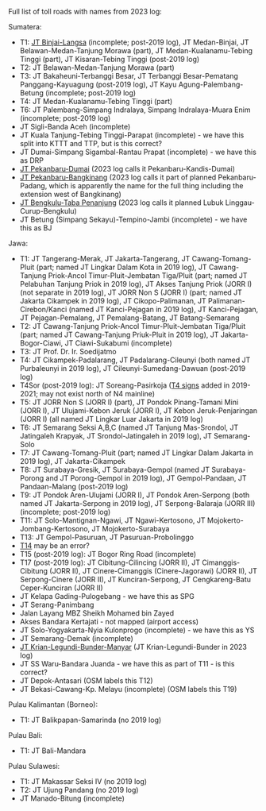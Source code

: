 Full list of toll roads with names from 2023 log:

Sumatera:
* T1: [JT Binjai-Langsa](https://www.google.com/maps/@3.6489981,98.5431146,3a,15y,232.07h,91.37t/data=!3m7!1e1!3m5!1sQ7mQmft9zB5vG6-WC4CX-A!2e0!6shttps:%2F%2Fstreetviewpixels-pa.googleapis.com%2Fv1%2Fthumbnail%3Fcb_client%3Dmaps_sv.tactile%26w%3D900%26h%3D600%26pitch%3D-1.3724600307295418%26panoid%3DQ7mQmft9zB5vG6-WC4CX-A%26yaw%3D232.0656001163401!7i16384!8i8192?entry=ttu&g_ep=EgoyMDI1MDEyOS4xIKXMDSoASAFQAw%3D%3D) (incomplete; post-2019 log), JT Medan-Binjai, JT Belawan-Medan-Tanjung Morawa (part), JT Medan-Kualanamu-Tebing Tinggi (part), JT Kisaran-Tebing Tinggi (post-2019 log)
* T2: JT Belawan-Medan-Tanjung Morawa (part)
* T3: JT Bakaheuni-Terbanggi Besar, JT Terbanggi Besar-Pematang Panggang-Kayuagung (post-2019 log), JT Kayu Agung-Palembang-Betung (incomplete; post-2019 log)
* T4: JT Medan-Kualanamu-Tebing Tinggi (part)
* T6: JT Palembang-Simpang Indralaya, Simpang Indralaya-Muara Enim (incomplete; post-2019 log)
* JT Sigli-Banda Aceh (incomplete)
* JT Kuala Tanjung-Tebing Tinggi-Parapat (incomplete) - we have this split into KTTT and TTP, but is this correct?
* JT Dumai-Simpang Sigambal-Rantau Prapat (incomplete) - we have this as DRP
* [JT Pekanbaru-Dumai](https://www.google.com/maps/@0.6409324,101.4464036,3a,32.8y,348.43h,91.11t/data=!3m7!1e1!3m5!1sbq26OZUQQYx55xDNUejWZA!2e0!6shttps:%2F%2Fstreetviewpixels-pa.googleapis.com%2Fv1%2Fthumbnail%3Fcb_client%3Dmaps_sv.tactile%26w%3D900%26h%3D600%26pitch%3D-1.1146331472707516%26panoid%3Dbq26OZUQQYx55xDNUejWZA%26yaw%3D348.42788222231343!7i16384!8i8192?entry=ttu&g_ep=EgoyMDI1MDEyOS4xIKXMDSoASAFQAw%3D%3D) (2023 log calls it Pekanbaru-Kandis-Dumai)
* [JT Pekanbaru-Bangkinang](https://www.google.com/maps/@0.4045661,101.2605886,3a,28.6y,287.23h,91.24t/data=!3m7!1e1!3m5!1snssSyQlMBgKfraOMtITfnQ!2e0!6shttps:%2F%2Fstreetviewpixels-pa.googleapis.com%2Fv1%2Fthumbnail%3Fcb_client%3Dmaps_sv.tactile%26w%3D900%26h%3D600%26pitch%3D-1.235058758444893%26panoid%3DnssSyQlMBgKfraOMtITfnQ%26yaw%3D287.22642464915936!7i16384!8i8192?entry=ttu&g_ep=EgoyMDI1MDEyOS4xIKXMDSoASAFQAw%3D%3D) (2023 log calls it part of planned Pekanbaru-Padang, which is apparently the name for the full thing including the extension west of Bangkinang)
* [JT Bengkulu-Taba Penanjung](https://www.google.com/maps/@-3.8583363,102.3600525,3a,15.2y,48.29h,92.47t/data=!3m7!1e1!3m5!1smMG1Cph8ruBwq35MHOQgEw!2e0!6shttps:%2F%2Fstreetviewpixels-pa.googleapis.com%2Fv1%2Fthumbnail%3Fcb_client%3Dmaps_sv.tactile%26w%3D900%26h%3D600%26pitch%3D-2.471144735474468%26panoid%3DmMG1Cph8ruBwq35MHOQgEw%26yaw%3D48.29098813429377!7i16384!8i8192?entry=ttu&g_ep=EgoyMDI1MDEyOS4xIKXMDSoASAFQAw%3D%3D) (2023 log calls it planned Lubuk Linggau-Curup-Bengkulu)
* JT Betung (Simpang Sekayu)-Tempino-Jambi (incomplete) - we have this as BJ

Jawa:
* T1: JT Tangerang-Merak, JT Jakarta-Tangerang, JT Cawang-Tomang-Pluit (part; named JT Lingkar Dalam Kota in 2019 log), JT Cawang-Tanjung Priok-Ancol Timur-Pluit-Jembatan Tiga/Pluit (part; named JT Pelabuhan Tanjung Priok in 2019 log), JT Akses Tanjung Priok (JORR I) (not separate in 2019 log), JT JORR Non S (JORR I) (part; named JT Jakarta Cikampek in 2019 log), JT Cikopo-Palimanan, JT Palimanan-Cirebon/Kanci (named JT Kanci-Pejagan in 2019 log), JT Kanci-Pejagan, JT Pejagan-Pemalang, JT Pemalang-Batang, JT Batang-Semarang
* T2: JT Cawang-Tanjung Priok-Ancol Timur-Pluit-Jembatan Tiga/Pluit (part; named JT Cawang-Tanjung Priuk-Pluit in 2019 log), JT Jakarta-Bogor-Ciawi, JT Ciawi-Sukabumi (incomplete)
* T3: JT Prof. Dr. Ir. Soedijatmo
* T4: JT Cikampek-Padalarang, JT Padalarang-Cileunyi (both named JT Purbaleunyi in 2019 log), JT Cileunyi-Sumedang-Dawuan (post-2019 log)
* T4Sor (post-2019 log): JT Soreang-Pasirkoja ([T4 signs](https://www.google.com/maps/@-6.9358761,107.5514777,3a,75y,156.61h,104.47t/data=!3m7!1e1!3m5!1sB90M38c0QMNJgzi3sb0-bg!2e0!6shttps:%2F%2Fstreetviewpixels-pa.googleapis.com%2Fv1%2Fthumbnail%3Fcb_client%3Dmaps_sv.tactile%26w%3D900%26h%3D600%26pitch%3D-14.467830604613042%26panoid%3DB90M38c0QMNJgzi3sb0-bg%26yaw%3D156.60696026714587!7i16384!8i8192?entry=ttu&g_ep=EgoyMDI1MDIwOS4wIKXMDSoASAFQAw%3D%3D) added in 2019-2021; may not exist north of N4 mainline)
* T5: JT JORR Non S (JORR I) (part), JT Pondok Pinang-Tamani Mini (JORR I), JT Ulujami-Kebon Jeruk (JORR I), JT Kebon Jeruk-Penjaringan (JORR I) (all named JT Lingkar Luar Jakarta in 2019 log)
* T6: JT Semarang Seksi A,B,C (named JT Tanjung Mas-Srondol, JT Jatingaleh Krapyak, JT Srondol-Jatingaleh in 2019 log), JT Semarang-Solo
* T7: JT Cawang-Tomang-Pluit (part; named JT Lingkar Dalam Jakarta in 2019 log), JT Jakarta-Cikampek
* T8: JT Surabaya-Gresik, JT Surabaya-Gempol (named JT Surabaya-Porong and JT Porong-Gempol in 2019 log), JT Gempol-Pandaan, JT Pandaan-Malang (post-2019 log)
* T9: JT Pondok Aren-Ulujami (JORR I), JT Pondok Aren-Serpong (both named JT Jakarta-Serpong in 2019 log), JT Serpong-Balaraja (JORR III) (incomplete; post-2019 log)
* T11: JT Solo-Mantignan-Ngawi, JT Ngawi-Kertosono, JT Mojokerto-Jombang-Kertosono, JT Mojokerto-Surabaya
* T13: JT Gempol-Pasuruan, JT Pasuruan-Probolinggo
* [T14](https://www.google.com/maps/@-7.4341362,110.98413,3a,15y,270.8h,102.65t/data=!3m7!1e1!3m5!1sfsPtBg_SmpQ4SjmZuLlZFA!2e0!6shttps:%2F%2Fstreetviewpixels-pa.googleapis.com%2Fv1%2Fthumbnail%3Fcb_client%3Dmaps_sv.tactile%26w%3D900%26h%3D600%26pitch%3D-12.645260008669155%26panoid%3DfsPtBg_SmpQ4SjmZuLlZFA%26yaw%3D270.8027991165157!7i16384!8i8192?entry=ttu&g_ep=EgoyMDI1MDIwNS4xIKXMDSoASAFQAw%3D%3D) may be an error?
* T15 (post-2019 log): JT Bogor Ring Road (incomplete)
* T17 (post-2019 log): JT Cibitung-Cilincing (JORR II), JT Cimanggis-Cibitung (JORR II), JT Cinere-Cimanggis (Cinere-Jagorawi) (JORR II), JT Serpong-Cinere (JORR II), JT Kunciran-Serpong, JT Cengkareng-Batu Ceper-Kunciran (JORR II)
* JT Kelapa Gading-Pulogebang - we have this as SPG
* JT Serang-Panimbang
* Jalan Layang MBZ Sheikh Mohamed bin Zayed
* Akses Bandara Kertajati - not mapped (airport access)
* JT Solo-Yogyakarta-Nyia Kulonprogo (incomplete) - we have this as YS
* JT Semarang-Demak (incomplete)
* [JT Krian-Legundi-Bunder-Manyar](https://www.google.com/maps/@-7.4064388,112.5492572,3a,15.1y,310.64h,89.91t/data=!3m7!1e1!3m5!1sG1wtL4T8mLd1IkVZ_PXC4A!2e0!6shttps:%2F%2Fstreetviewpixels-pa.googleapis.com%2Fv1%2Fthumbnail%3Fcb_client%3Dmaps_sv.tactile%26w%3D900%26h%3D600%26pitch%3D0.09262513291426444%26panoid%3DG1wtL4T8mLd1IkVZ_PXC4A%26yaw%3D310.6381959344842!7i16384!8i8192?entry=ttu&g_ep=EgoyMDI1MDEyOS4xIKXMDSoASAFQAw%3D%3D) (JT Krian-Legundi-Bunder in 2023 log)
* JT SS Waru-Bandara Juanda - we have this as part of T11 - is this correct?
* JT Depok-Antasari (OSM labels this T12)
* JT Bekasi-Cawang-Kp. Melayu (incomplete) (OSM labels this T19)

Pulau Kalimantan (Borneo):
* T1: JT Balikpapan-Samarinda (no 2019 log)

Pulau Bali:
* T1: JT Bali-Mandara

Pulau Sulawesi:
* T1: JT Makassar Seksi IV (no 2019 log)
* T2: JT Ujung Pandang (no 2019 log)
* JT Manado-Bitung (incomplete)
